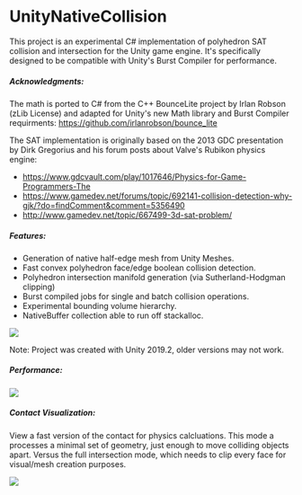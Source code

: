 # UnityNativeCollision #

This project is an experimental C# implementation of polyhedron SAT collision and intersection for the Unity game engine. It's specifically designed to be compatible with Unity's Burst Compiler for performance. 

##### Acknowledgments:
The math is ported to C# from the C++ BounceLite project by Irlan Robson (zLib License) and adapted for Unity's new Math library and Burst Compiler requirments: https://github.com/irlanrobson/bounce_lite 

The SAT implementation is originally based on the 2013 GDC presentation by Dirk Gregorius and his forum posts about Valve's Rubikon physics engine:
 * https://www.gdcvault.com/play/1017646/Physics-for-Game-Programmers-The
 * https://www.gamedev.net/forums/topic/692141-collision-detection-why-gjk/?do=findComment&comment=5356490 
 * http://www.gamedev.net/topic/667499-3d-sat-problem/ 

##### Features:

* Generation of native half-edge mesh from Unity Meshes.
* Fast convex polyhedron face/edge boolean collision detection.
* Polyhedron intersection manifold generation (via Sutherland-Hodgman clipping)
* Burst compiled jobs for single and batch collision operations.
* Experimental bounding volume hierarchy.
* NativeBuffer<T> collection able to run off stackalloc.

<img src="https://i.imgur.com/2r6IAtB.gif" target="_blank" />

Note: Project was created with Unity 2019.2, older versions may not work.

##### Performance:

<img src="https://i.imgur.com/mfPtfYv.jpg" target="_blank" />

##### Contact Visualization:

View a fast version of the contact for physics calcluations. This mode a processes a minimal set of geometry, just enough to move colliding objects apart. Versus the full intersection mode, which needs to clip every face for visual/mesh creation purposes.

<img src="https://i.imgur.com/gj2kGu0.gif" target="_blank" />
